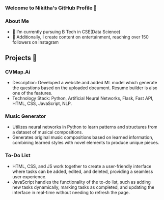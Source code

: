 ### Welcome to Nikitha's GitHub Profile 👋


### About Me 
- 🔭 I’m currently pursuing B Tech in CSE(Data Science)
- 🌱 Additionally, I create content on entertainment, reaching over 150 followers on Instagram


## Projects 🚀


### CVMap.Ai
- Description: Developed a website and added ML model which generate the questions based on the uploaded document. Resume builder is also one of the features.
- Technology Stack: Python, Artificial Neural Networks, Flask, Fast API, HTML, CSS, JavaScript, NLP.


### Music Generator
- Utilizes neural networks in Python to learn patterns and structures from a dataset of musical compositions.
- Generates original music compositions based on learned information, combining learned styles with novel elements to produce unique pieces.


### To-Do List
- HTML, CSS, and JS work together to create a user-friendly interface where tasks can be added, edited, and deleted, providing a seamless user experience.
- JavaScript handles the functionality of the to-do list, such as adding new tasks dynamically, marking tasks as completed, and updating the interface in 
  real-time without needing to refresh the page.
